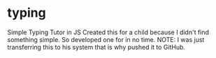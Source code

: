 # typing
Simple Typing Tutor in JS
Created this for a child because I didn't find something simple. So developed one for in no time.
NOTE: I was just transferring this to his system that is why pushed it to GitHub.

